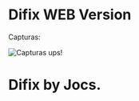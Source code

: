 # Difix WEB Version

Capturas:

![Capturas ups!](https://raw.githubusercontent.com/jhassan8/o-difix-web/master/layouts.gif)

# Difix by Jocs.
